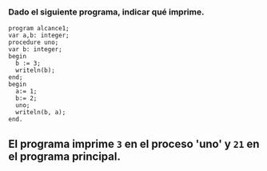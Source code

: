### Dado el siguiente programa, indicar qué imprime.

```
program alcance1;
var a,b: integer;
procedure uno;
var b: integer;
begin
  b := 3;
  writeln(b);
end;
begin
  a:= 1;
  b:= 2;
  uno;
  writeln(b, a);
end.
```

## El programa imprime `3` en el proceso 'uno' y `21` en el programa principal.
